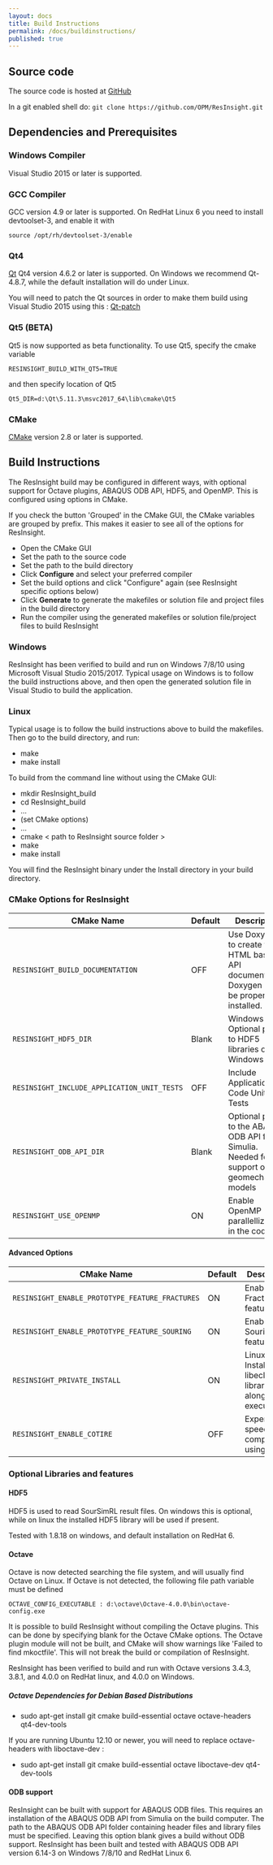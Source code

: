 ```yaml
---
layout: docs
title: Build Instructions
permalink: /docs/buildinstructions/
published: true
---
```


## Source code
The source code is hosted at [GitHub](https://github.com/opm/resinsight)

In a git enabled shell do: `git clone https://github.com/OPM/ResInsight.git`

## Dependencies and Prerequisites

### Windows Compiler

Visual Studio 2015 or later is supported.

### GCC Compiler

GCC version 4.9 or later is supported. On RedHat Linux 6 you need to install devtoolset-3, and enable it with 
    
    source /opt/rh/devtoolset-3/enable

### Qt4

[Qt](http://download.qt.io/archive/qt/) Qt4 version 4.6.2 or later is supported. On Windows we recommend Qt-4.8.7, while the default installation will do under Linux. 

You will need to patch the Qt sources in order to make them build using Visual Studio 2015 using this : 
[Qt-patch](https://github.com/appleseedhq/appleseed/wiki/Making-Qt-4.8.7-compile-with-Visual-Studio-2015) 

### Qt5 (BETA)
Qt5 is now supported as beta functionality. To use Qt5, specify the cmake variable 

`RESINSIGHT_BUILD_WITH_QT5=TRUE`

and then specify location of Qt5

`Qt5_DIR=d:\Qt\5.11.3\msvc2017_64\lib\cmake\Qt5`


### CMake
[CMake](https://cmake.org/download/) version 2.8 or later is supported.

## Build Instructions
The ResInsight build may be configured in different ways, with optional support for Octave plugins, 
ABAQUS ODB API, HDF5, and OpenMP. This is configured using options in CMake.

If you check the button 'Grouped' in the CMake GUI, the CMake variables are grouped by prefix. 
This makes it easier to see all of the options for ResInsight.

- Open the CMake GUI
- Set the path to the source code
- Set the path to the build directory
- Click **Configure** and select your preferred compiler
- Set the build options and click "Configure" again (see ResInsight specific options below)
- Click **Generate** to generate the makefiles or solution file and project files in the build directory
- Run the compiler using the generated makefiles or solution file/project files to build ResInsight

### Windows
ResInsight has been verified to build and run on Windows 7/8/10 using Microsoft Visual Studio 2015/2017. 
Typical usage on Windows is to follow the build instructions above, and then open the generated 
solution file in Visual Studio to build the application.

### Linux

Typical usage is to follow the build instructions above to build the makefiles. Then go to the build directory, and run:

- make
- make install

To build from the command line without using the CMake GUI:

- mkdir ResInsight_build
- cd ResInsight_build
- ...
- (set CMake options)
- ...
- cmake < path to ResInsight source folder >
- make
- make install

You will find the ResInsight binary under the Install directory in your build directory.

### CMake Options for ResInsight

| CMake Name                                        | Default | Description                                                           |
|---------------------------------------------------|---------|-----------------------------------------------------------------------|
| `RESINSIGHT_BUILD_DOCUMENTATION`                  | OFF     | Use Doxygen to create the HTML based API documentation. Doxygen must be properly installed. |
| `RESINSIGHT_HDF5_DIR`                             | Blank   | Windows Only: Optional path to HDF5 libraries on Windows |
| `RESINSIGHT_INCLUDE_APPLICATION_UNIT_TESTS`       | OFF     | Include Application Code Unit Tests |
| `RESINSIGHT_ODB_API_DIR`                          | Blank   | Optional path to the ABAQUS ODB API from Simulia. Needed for support of geomechanical models |
| `RESINSIGHT_USE_OPENMP`                           | ON      | Enable OpenMP parallellization in the code |

#### Advanced Options

| CMake Name                                        | Default | Description                              |
|---------------------------------------------------|---------|--------------------------------------------------------|
| `RESINSIGHT_ENABLE_PROTOTYPE_FEATURE_FRACTURES`   | ON     | Enable Fracture features |
| `RESINSIGHT_ENABLE_PROTOTYPE_FEATURE_SOURING`     | ON     | Enable Souring features |
| `RESINSIGHT_PRIVATE_INSTALL`                      | ON      | Linux only: Install the libecl shared libraries along the executable |
| `RESINSIGHT_ENABLE_COTIRE`                        | OFF     | Experimental speedup of compilation using cotire |

### Optional Libraries and features

#### HDF5

HDF5 is used to read SourSimRL result files. On windows this is optional, while on linux the installed HDF5 library will be used if present.

Tested with 1.8.18 on windows, and default installation on RedHat 6.

#### Octave

Octave is now detected searching the file system, and will usually find Octave on Linux. If Octave is not detected, the following file path variable must be defined

`OCTAVE_CONFIG_EXECUTABLE : d:\octave\Octave-4.0.0\bin\octave-config.exe`

It is possible to build ResInsight without compiling the Octave plugins. This can be done by specifying blank for 
the Octave CMake options. The Octave plugin module will not be built, and CMake will show warnings like 'Failed to find mkoctfile'. 
This will not break the build or compilation of ResInsight.

ResInsight has been verified to build and run with Octave versions 3.4.3, 3.8.1, and 4.0.0 on RedHat linux, and 4.0.0 on Windows.

##### Octave Dependencies for Debian Based Distributions

- sudo apt-get install git cmake build-essential octave octave-headers qt4-dev-tools

If you are running Ubuntu 12.10 or newer, you will need to replace octave-headers with liboctave-dev :

- sudo apt-get install git cmake build-essential octave liboctave-dev qt4-dev-tools

#### ODB support

ResInsight can be built with support for ABAQUS ODB files. This requires an installation of the ABAQUS ODB API 
from Simulia on the build computer. The path to the ABAQUS ODB API folder containing header files and library 
files must be specified. Leaving this option blank gives a build without ODB support. 
ResInsight has been built and tested with ABAQUS ODB API version 6.14-3 on Windows 7/8/10 and RedHat Linux 6.
